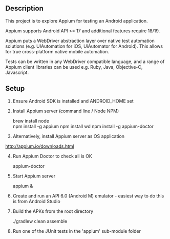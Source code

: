 Description
-----------

This project is to explore Appium for testing an Android application.

Appium supports Android API >= 17 and additional features require 18/19.

Appium puts a WebDriver abstraction layer over native test automation solutions
(e.g. UIAutomation for iOS, UiAutomator for Android). This allows for true cross-platform native mobile automation.

Tests can be written in any WebDriver compatible language, and a range of Appium client libraries
can be used e.g. Ruby, Java, Objective-C, Javascript.

Setup
-----

1) Ensure Android SDK is installed and ANDROID_HOME set

2) Install Appium server (command line / Node NPM)

    brew install node   
    npm install -g appium
    npm install wd
    npm install -g appium-doctor

3) Alternatively, install Appium server as OS application

http://appium.io/downloads.html

4) Run Appium Doctor to check all is OK

    appium-doctor

5) Start Appium server

    appium &

6) Create and run an API 6.0 (Android M) emulator - easiest way to do this is from Android Studio

7) Build the APKs from the root directory

    ./gradlew clean assemble

8) Run one of the JUnit tests in the 'appium' sub-module folder
